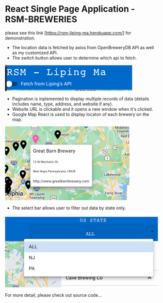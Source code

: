 # React Single Page Application - RSM-BREWERIES 

please see this link [https://rsm-liping-ma.herokuapp.com/] for demonstration.


- The location data is fetched by axios from OpenBreweryDB API as well as my customized API.
- The switch button allows user to determine which api to fetch. 

![fetch](https://github.com/Liping7765/rsm-backend/blob/master/media/switch-demo.png)

- Pagination is inplemented to display multiple records of data (details includes name, type, address, and website if any).
- Website URL is clickable and it opens a new window when it's clicked. 
- Google Map React is used to display locaton of each brewery on the map. 

![location](https://github.com/Liping7765/rsm-backend/blob/master/media/location-demo.png)
- The select bar allows user to filter out data by state only. 

![select](https://github.com/Liping7765/rsm-backend/blob/master/media/select-demo.png)


For more detail, please check out source code... 
